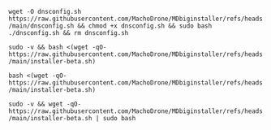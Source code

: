 

```wget -O dnsconfig.sh https://raw.githubusercontent.com/MachoDrone/MDbiginstaller/refs/heads/main/dnsconfig.sh && chmod +x dnsconfig.sh && sudo bash ./dnsconfig.sh && rm dnsconfig.sh```

```sudo -v && bash <(wget -qO- https://raw.githubusercontent.com/MachoDrone/MDbiginstaller/refs/heads/main/installer-beta.sh)```




```bash <(wget -qO- https://raw.githubusercontent.com/MachoDrone/MDbiginstaller/refs/heads/main/installer-beta.sh)```




```sudo -v && wget -qO- https://raw.githubusercontent.com/MachoDrone/MDbiginstaller/refs/heads/main/installer-beta.sh | sudo bash```
